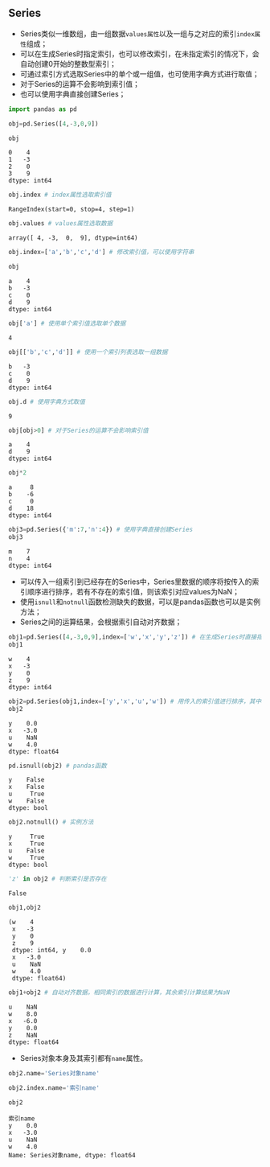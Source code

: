 
## Series
- Series类似一维数组，由一组数据`values属性`以及一组与之对应的索引`index属性`组成；
- 可以在生成Series时指定索引，也可以修改索引，在未指定索引的情况下，会自动创建0开始的整数型索引；
- 可通过索引方式选取Series中的单个或一组值，也可使用字典方式进行取值；
- 对于Series的运算不会影响到索引值；
- 也可以使用字典直接创建Series；


```python
import pandas as pd
```


```python
obj=pd.Series([4,-3,0,9])
```


```python
obj
```




    0    4
    1   -3
    2    0
    3    9
    dtype: int64




```python
obj.index # index属性选取索引值
```




    RangeIndex(start=0, stop=4, step=1)




```python
obj.values # values属性选取数据
```




    array([ 4, -3,  0,  9], dtype=int64)




```python
obj.index=['a','b','c','d'] # 修改索引值，可以使用字符串
```


```python
obj
```




    a    4
    b   -3
    c    0
    d    9
    dtype: int64




```python
obj['a'] # 使用单个索引值选取单个数据
```




    4




```python
obj[['b','c','d']] # 使用一个索引列表选取一组数据
```




    b   -3
    c    0
    d    9
    dtype: int64




```python
obj.d # 使用字典方式取值
```




    9




```python
obj[obj>0] # 对于Series的运算不会影响索引值
```




    a    4
    d    9
    dtype: int64




```python
obj*2
```




    a     8
    b    -6
    c     0
    d    18
    dtype: int64




```python
obj3=pd.Series({'m':7,'n':4}) # 使用字典直接创建Series
obj3
```




    m    7
    n    4
    dtype: int64



- 可以传入一组索引到已经存在的Series中，Series里数据的顺序将按传入的索引顺序进行排序，若有不存在的索引值，则该索引对应values为NaN；
- 使用`isnull`和`notnull`函数检测缺失的数据，可以是pandas函数也可以是实例方法；
- Series之间的运算结果，会根据索引自动对齐数据；


```python
obj1=pd.Series([4,-3,0,9],index=['w','x','y','z']) # 在生成Series时直接指定索引值
obj1
```




    w    4
    x   -3
    y    0
    z    9
    dtype: int64




```python
obj2=pd.Series(obj1,index=['y','x','u','w']) # 用传入的索引值进行排序，其中u值不存在，值为NaN
obj2
```




    y    0.0
    x   -3.0
    u    NaN
    w    4.0
    dtype: float64




```python
pd.isnull(obj2) # pandas函数
```




    y    False
    x    False
    u     True
    w    False
    dtype: bool




```python
obj2.notnull() # 实例方法
```




    y     True
    x     True
    u    False
    w     True
    dtype: bool




```python
'z' in obj2 # 判断索引是否存在
```




    False




```python
obj1,obj2
```




    (w    4
     x   -3
     y    0
     z    9
     dtype: int64, y    0.0
     x   -3.0
     u    NaN
     w    4.0
     dtype: float64)




```python
obj1+obj2 # 自动对齐数据，相同索引的数据进行计算，其余索引计算结果为NaN
```




    u    NaN
    w    8.0
    x   -6.0
    y    0.0
    z    NaN
    dtype: float64



- Series对象本身及其索引都有`name`属性。


```python
obj2.name='Series对象name'
```


```python
obj2.index.name='索引name'
```


```python
obj2
```




    索引name
    y    0.0
    x   -3.0
    u    NaN
    w    4.0
    Name: Series对象name, dtype: float64


